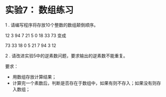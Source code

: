 # 实验7： 数组练习

1 . 请编写程序将存放10个整数的数组颠倒顺序。

12 3 94 7 21 5 0 18 33 73
变成

73 33 18 0 5 21 7 94 3 12

2 . 请改进实验5中的逆素数问题，要求输出的逆素数不能重复。

要求：

- 用数组存放计算结果；
- 计算完一个素数后，判断是否存在于数组中，如果有则不存入；如果没有则存入数组；